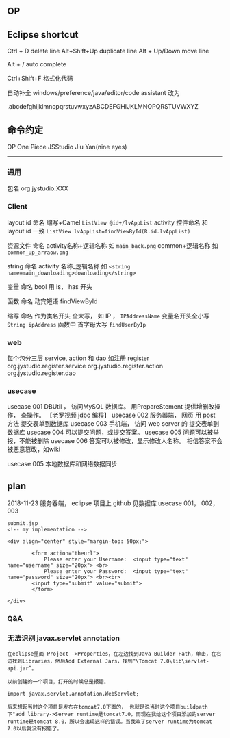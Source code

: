 ## OP

## Eclipse shortcut
Ctrl + D                delete line
Alt+Shift+Up            duplicate line
Alt + Up/Down           move line

Alt + /                 auto complete

Ctrl+Shift+F            格式化代码

自动补全
windows/preference/java/editor/code assistant 改为

.abcdefghijklmnopqrstuvwxyzABCDEFGHIJKLMNOPQRSTUVWXYZ

## 命令约定

OP              One Piece
JSStudio        Jiu Yan(nine eyes)

---
### 通用
包名                      org.jystudio.XXX

### Client

layout id 命名                缩写+Camel   `ListView @id+/lvAppList`
activity  控件命名            和 layout id 一致 `ListView lvAppList=findViewById(R.id.lvAppList) `

资源文件   命名               activity名称+逻辑名称 如 `main_back.png`
                            common+逻辑名称      如 `common_up_arraow.png`

string    命名                activity 名称_逻辑名称 如  `<string name=main_downloading>downloading</string>`

变量       命名                bool 用 is， has 开头

函数       命名                动宾短语 findViewById

缩写       命名                作为类名开头 全大写， 如 IP ， `IPAddressName`
                              变量名开头全小写               `String ipAddress`
                              函数中 首字母大写              `findUserByIp`

### web
每个包分三层 service, action 和 dao 如注册 register
org.jystudio.register.service
org.jystudio.register.action
org.jystudio.register.dao


### usecase
usecase 001 DBUtil ， 访问MySQL 数据库。 用PrepareStement 提供增删改操作， 查操作。 【老罗视频 jdbc 编程】
usecase 002 服务器端， 网页 用 post 方法 提交表单到数据库
usecase 003 手机端，  访问 web server 的 提交表单到数据库
usecase 004 可以提交问题，或提交答案。 
usecase 005 问题可以被举报，不能被删除
usecase 006 答案可以被修改，显示修改人名称。 相信答案不会被恶意篡改，如wiki

usecase 005 本地数据库和网络数据同步
 



## plan

2018-11-23
服务器端， eclipse 项目上 github
见数据库
usecase 001， 002， 003



```
submit.jsp
<!-- my implementation -->

<div align="center" style="margin-top: 50px;">
 
        <form action="theurl">
            Please enter your Username:  <input type="text" name="username" size="20px"> <br>
            Please enter your Password:  <input type="text" name="password" size="20px"> <br><br>
        <input type="submit" value="submit">
        </form>
 
</div>
```


### Q&A
### 无法识别 javax.servlet annotation
```
在eclipse里面 Project ->Properties，在左边找到Java Builder Path，单击，在右边找到Libraries，然后Add External Jars，找到“\Tomcat 7.0\lib\servlet-api.jar”。

以前创建的一个项目，打开的时候总是报错。

import javax.servlet.annotation.WebServlet;  

后来想起当时这个项目是发布在tomcat7.0下面的， 也就是说当时这个项目buildpath下"add library->Server runtime是tomcat7.0，而现在我给这个项目添加的server runtime是tomcat 8.0，所以会出现这样的错误。当我改了server runtime为tomcat 7.0以后就没有报错了。
```


